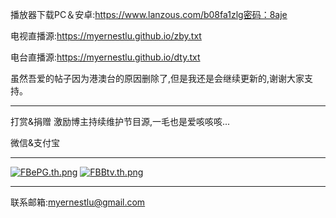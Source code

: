 播放器下载PC＆安卓:https://www.lanzous.com/b08fa1zlg密码：8aje

电视直播源:https://myernestlu.github.io/zby.txt

电台直播源:https://myernestlu.github.io/dty.txt

虽然吾爱的帖子因为港澳台的原因删除了,但是我还是会继续更新的,谢谢大家支持。

------------------------------------------------------------
打赏&捐赠 激励博主持续维护节目源,一毛也是爱咳咳咳...

微信&支付宝

------------------------------------------------------------
<a href="https://img.wenhairu.com/image/FBePG"><img src="https://cdn.img.wenhairu.com/images/2020/04/02/FBePG.th.png" alt="FBePG.th.png" border="0"></a> <a href="https://img.wenhairu.com/image/FBBtv"><img src="https://cdn.img.wenhairu.com/images/2020/04/02/FBBtv.th.png" alt="FBBtv.th.png" border="0"></a>

------------------------------------------------------------
联系邮箱:myernestlu@gmail.com

